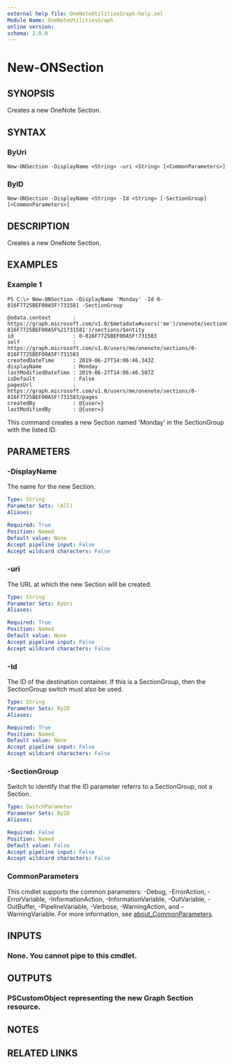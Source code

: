 ```yaml
---
external help file: OneNoteUtilitiesGraph-help.xml
Module Name: OneNoteUtilitiesGraph
online version:
schema: 2.0.0
---
```


# New-ONSection

## SYNOPSIS
Creates a new OneNote Section.

## SYNTAX

### ByUri
```
New-ONSection -DisplayName <String> -uri <String> [<CommonParameters>]
```

### ByID
```
New-ONSection -DisplayName <String> -Id <String> [-SectionGroup] [<CommonParameters>]
```

## DESCRIPTION
Creates a new OneNote Section.

## EXAMPLES

### Example 1
```
PS C:\> New-ONSection -DisplayName 'Monday' -Id 0-816F7725BEF00A5F!731581 -SectionGroup

@odata.context       : https://graph.microsoft.com/v1.0/$metadata#users('me')/onenote/sectionGroups('0-816F7725BEF00A5F%21731581')/sections/$entity
id                   : 0-816F7725BEF00A5F!731583
self                 : https://graph.microsoft.com/v1.0/users/me/onenote/sections/0-816F7725BEF00A5F!731583
createdDateTime      : 2019-06-27T14:06:46.343Z
displayName          : Monday
lastModifiedDateTime : 2019-06-27T14:06:46.507Z
isDefault            : False
pagesUrl             : https://graph.microsoft.com/v1.0/users/me/onenote/sections/0-816F7725BEF00A5F!731583/pages
createdBy            : @{user=}
lastModifiedBy       : @{user=}
```

This command creates a new Section  named 'Monday' in the SectionGroup with the listed ID.

## PARAMETERS

### -DisplayName
The name for the new Section.

```yaml
Type: String
Parameter Sets: (All)
Aliases:

Required: True
Position: Named
Default value: None
Accept pipeline input: False
Accept wildcard characters: False
```

### -uri
The URL at which the new Section will be created.

```yaml
Type: String
Parameter Sets: ByUri
Aliases:

Required: True
Position: Named
Default value: None
Accept pipeline input: False
Accept wildcard characters: False
```

### -Id
The ID of the destination container. If this is a SectionGroup, then the SectionGroup switch must also be used.

```yaml
Type: String
Parameter Sets: ByID
Aliases:

Required: True
Position: Named
Default value: None
Accept pipeline input: False
Accept wildcard characters: False
```

### -SectionGroup
Switch to identify that the ID parameter referrs to a SectionGroup, not a Section.

```yaml
Type: SwitchParameter
Parameter Sets: ByID
Aliases:

Required: False
Position: Named
Default value: False
Accept pipeline input: False
Accept wildcard characters: False
```

### CommonParameters
This cmdlet supports the common parameters: -Debug, -ErrorAction, -ErrorVariable, -InformationAction, -InformationVariable, -OutVariable, -OutBuffer, -PipelineVariable, -Verbose, -WarningAction, and -WarningVariable. For more information, see [about_CommonParameters](http://go.microsoft.com/fwlink/?LinkID=113216).

## INPUTS

### None. You cannot pipe to this cmdlet.
## OUTPUTS

### PSCustomObject representing the new Graph Section resource.
## NOTES

## RELATED LINKS
